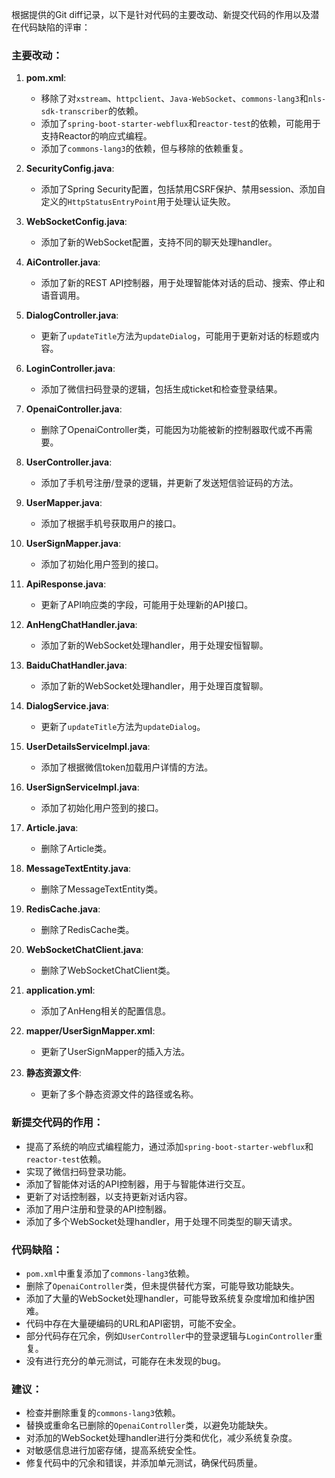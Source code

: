 根据提供的Git diff记录，以下是针对代码的主要改动、新提交代码的作用以及潜在代码缺陷的评审：

### 主要改动：

1. **pom.xml**:
   - 移除了对`xstream`、`httpclient`、`Java-WebSocket`、`commons-lang3`和`nls-sdk-transcriber`的依赖。
   - 添加了`spring-boot-starter-webflux`和`reactor-test`的依赖，可能用于支持Reactor的响应式编程。
   - 添加了`commons-lang3`的依赖，但与移除的依赖重复。

2. **SecurityConfig.java**:
   - 添加了Spring Security配置，包括禁用CSRF保护、禁用session、添加自定义的`HttpStatusEntryPoint`用于处理认证失败。

3. **WebSocketConfig.java**:
   - 添加了新的WebSocket配置，支持不同的聊天处理handler。

4. **AiController.java**:
   - 添加了新的REST API控制器，用于处理智能体对话的启动、搜索、停止和语音调用。

5. **DialogController.java**:
   - 更新了`updateTitle`方法为`updateDialog`，可能用于更新对话的标题或内容。

6. **LoginController.java**:
   - 添加了微信扫码登录的逻辑，包括生成ticket和检查登录结果。

7. **OpenaiController.java**:
   - 删除了OpenaiController类，可能因为功能被新的控制器取代或不再需要。

8. **UserController.java**:
   - 添加了手机号注册/登录的逻辑，并更新了发送短信验证码的方法。

9. **UserMapper.java**:
   - 添加了根据手机号获取用户的接口。

10. **UserSignMapper.java**:
    - 添加了初始化用户签到的接口。

11. **ApiResponse.java**:
    - 更新了API响应类的字段，可能用于处理新的API接口。

12. **AnHengChatHandler.java**:
    - 添加了新的WebSocket处理handler，用于处理安恒智聊。

13. **BaiduChatHandler.java**:
    - 添加了新的WebSocket处理handler，用于处理百度智聊。

14. **DialogService.java**:
    - 更新了`updateTitle`方法为`updateDialog`。

15. **UserDetailsServiceImpl.java**:
    - 添加了根据微信token加载用户详情的方法。

16. **UserSignServiceImpl.java**:
    - 添加了初始化用户签到的接口。

17. **Article.java**:
    - 删除了Article类。

18. **MessageTextEntity.java**:
    - 删除了MessageTextEntity类。

19. **RedisCache.java**:
    - 删除了RedisCache类。

20. **WebSocketChatClient.java**:
    - 删除了WebSocketChatClient类。

21. **application.yml**:
    - 添加了AnHeng相关的配置信息。

22. **mapper/UserSignMapper.xml**:
    - 更新了UserSignMapper的插入方法。

23. **静态资源文件**:
    - 更新了多个静态资源文件的路径或名称。

### 新提交代码的作用：

- 提高了系统的响应式编程能力，通过添加`spring-boot-starter-webflux`和`reactor-test`依赖。
- 实现了微信扫码登录功能。
- 添加了智能体对话的API控制器，用于与智能体进行交互。
- 更新了对话控制器，以支持更新对话内容。
- 添加了用户注册和登录的API控制器。
- 添加了多个WebSocket处理handler，用于处理不同类型的聊天请求。

### 代码缺陷：

- `pom.xml`中重复添加了`commons-lang3`依赖。
- 删除了`OpenaiController`类，但未提供替代方案，可能导致功能缺失。
- 添加了大量的WebSocket处理handler，可能导致系统复杂度增加和维护困难。
- 代码中存在大量硬编码的URL和API密钥，可能不安全。
- 部分代码存在冗余，例如`UserController`中的登录逻辑与`LoginController`重复。
- 没有进行充分的单元测试，可能存在未发现的bug。

### 建议：

- 检查并删除重复的`commons-lang3`依赖。
- 替换或重命名已删除的`OpenaiController`类，以避免功能缺失。
- 对添加的WebSocket处理handler进行分类和优化，减少系统复杂度。
- 对敏感信息进行加密存储，提高系统安全性。
- 修复代码中的冗余和错误，并添加单元测试，确保代码质量。